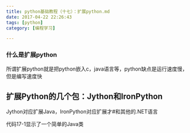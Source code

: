 ```yaml
---
title: python基础教程（十七）：扩展python.md
date: 2017-04-22 22:26:43
tags: [python]
category: [编程学习]

---
```


### 什么是扩展python

<!--more-->

所谓扩展python就是把python嵌入c，java语言等，python缺点是运行速度慢，但是编写速度快

## 扩展Python的几个包：Jython和IronPython

Jython对应扩展Java，IronPython对应扩展才#和其他的.NET语言

代码17-1显示了一个简单的Java类